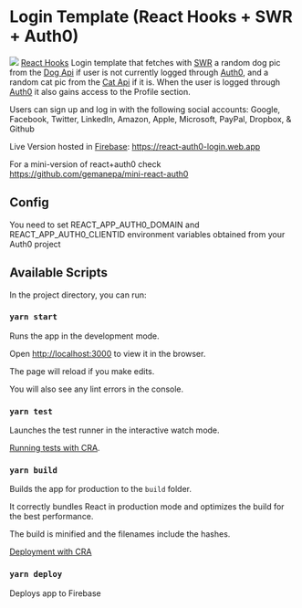 
# Login Template (React Hooks + SWR + Auth0)
![](https://i.imgur.com/kkFhd8z.jpg)
[React Hooks](https://reactjs.org/docs/hooks-intro.html) Login template that fetches with [SWR](https://swr.now.sh) a random dog pic from the [Dog Api](https://dog.ceo/dog-api/) if user is not currently logged through [Auth0](https://auth0.com), and a random cat pic from the [Cat Api](https://thecatapi.com/) if it is. When the user is logged through [Auth0](https://auth0.com) it also gains access to the Profile section.

Users can sign up and log in with the following social accounts: Google, Facebook, Twitter, LinkedIn, Amazon, Apple, Microsoft, PayPal, Dropbox, & Github

Live Version hosted in [Firebase](https://firebase.google.com/): https://react-auth0-login.web.app

For a mini-version of react+auth0 check https://github.com/gemanepa/mini-react-auth0

## Config
You need to set REACT_APP_AUTH0_DOMAIN and REACT_APP_AUTH0_CLIENTID environment variables obtained from your Auth0 project

## Available Scripts

  

In the project directory, you can run:

  

### `yarn start`

  

Runs the app in the development mode.<br />

Open [http://localhost:3000](http://localhost:3000) to view it in the browser.

  

The page will reload if you make edits.<br />

You will also see any lint errors in the console.

  

### `yarn test`

  

Launches the test runner in the interactive watch mode.<br />

[Running tests with CRA](https://facebook.github.io/create-react-app/docs/running-tests).

  

### `yarn build`

  

Builds the app for production to the `build` folder.<br />

It correctly bundles React in production mode and optimizes the build for the best performance.

  

The build is minified and the filenames include the hashes.<br />

  

[Deployment with CRA](https://facebook.github.io/create-react-app/docs/deployment)

  

### `yarn deploy`

Deploys app to Firebase